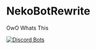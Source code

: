 # NekoBotRewrite
OwO Whats This

[![Discord Bots](https://discordbots.org/api/widget/310039170792030211.svg)](https://discordbots.org/bot/310039170792030211)
